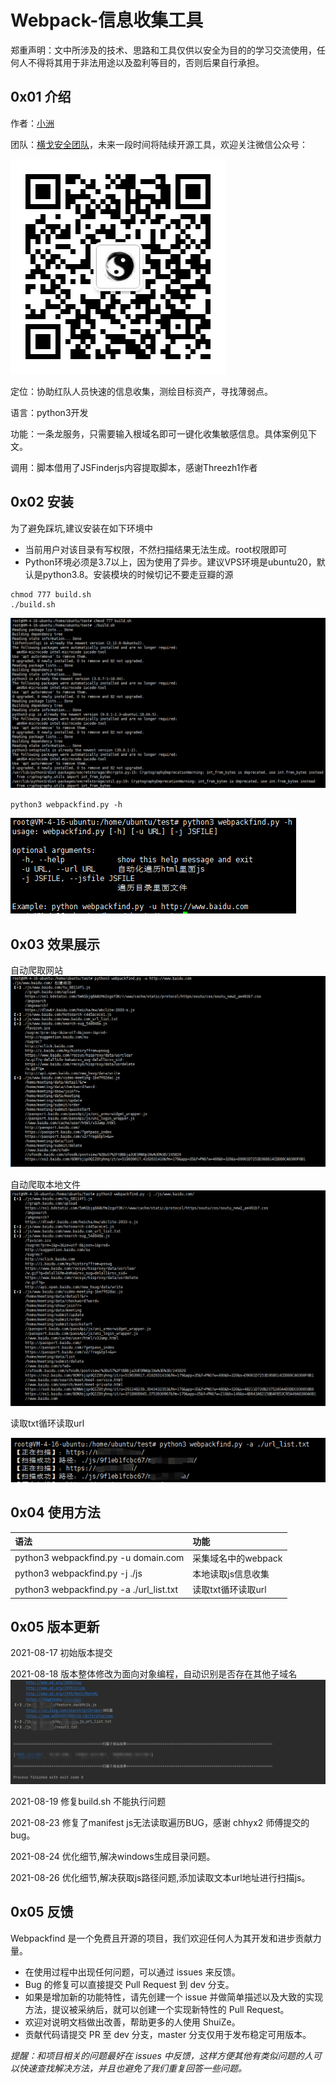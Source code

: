 # Webpack-信息收集工具

郑重声明：文中所涉及的技术、思路和工具仅供以安全为目的的学习交流使用，任何人不得将其用于非法用途以及盈利等目的，否则后果自行承担。

## 0x01 介绍

作者：[小洲](https://github.com/xz-zone)

团队：[横戈安全团队](imgs/logo.jpg)，未来一段时间将陆续开源工具，欢迎关注微信公众号：

![logo](imgs/logo.jpg)

定位：协助红队人员快速的信息收集，测绘目标资产，寻找薄弱点。

语言：python3开发

功能：一条龙服务，只需要输入根域名即可一键化收集敏感信息。具体案例见下文。

调用：脚本借用了JSFinderjs内容提取脚本，感谢Threezh1作者


## 0x02 安装

为了避免踩坑,建议安装在如下环境中

* 当前用户对该目录有写权限，不然扫描结果无法生成。root权限即可
* Python环境必须是3.7以上，因为使用了异步。建议VPS环境是ubuntu20，默认是python3.8。安装模块的时候切记不要走豆瓣的源

```
chmod 777 build.sh
./build.sh
```
![three](imgs/three.png)

`python3 webpackfind.py -h`

![help](imgs/help.png)

## 0x03 效果展示

自动爬取网站
![one](imgs/one.png)

自动爬取本地文件
![two](imgs/two.png)

读取txt循环读取url

![five](imgs/five.png)

## 0x04 使用方法 

| 语法                                                       | 功能                                          |
| :------------------------------------------------------- | :-------------------------------------------- |
| python3 webpackfind.py -u domain.com            	   	| 采集域名中的webpack                           |
| python3 webpackfind.py -j ./js                   	| 本地读取js信息收集                            |
| python3 webpackfind.py -a ./url_list.txt    | 读取txt循环读取url                            |


## 0x05 版本更新

2021-08-17 初始版本提交

2021-08-18 版本整体修改为面向对象编程，自动识别是否存在其他子域名
![four](imgs/four.png)

2021-08-19 修复build.sh 不能执行问题

2021-08-23 修复了manifest js无法读取遍历BUG，感谢 chhyx2 师傅提交的bug。

2021-08-24 优化细节,解决windows生成目录问题。

2021-08-26 优化细节,解决获取js路径问题,添加读取文本url地址进行扫描js。


## 0x05 反馈

Webpackfind 是一个免费且开源的项目，我们欢迎任何人为其开发和进步贡献力量。

* 在使用过程中出现任何问题，可以通过 issues 来反馈。
* Bug 的修复可以直接提交 Pull Request 到 dev 分支。
* 如果是增加新的功能特性，请先创建一个 issue 并做简单描述以及大致的实现方法，提议被采纳后，就可以创建一个实现新特性的 Pull Request。
* 欢迎对说明文档做出改善，帮助更多的人使用 ShuiZe。
* 贡献代码请提交 PR 至 dev 分支，master 分支仅用于发布稳定可用版本。

*提醒：和项目相关的问题最好在 issues 中反馈，这样方便其他有类似问题的人可以快速查找解决方法，并且也避免了我们重复回答一些问题。*



